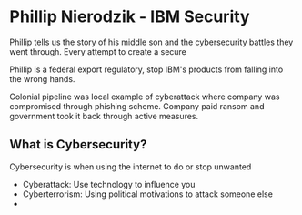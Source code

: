 # Phillip Nierodzik - IBM Security

Phillip tells us the story of his middle son and the cybersecurity battles they went through. Every attempt to create a secure

Phillip is a federal export regulatory,  stop IBM's products from falling into the wrong hands.

Colonial pipeline was local example of cyberattack where company was compromised through phishing scheme. Company paid ransom and government took it back through active measures.

## What is Cybersecurity?

Cybersecurity is when using the internet to do or stop unwanted 

- Cyberattack: Use technology to influence you
- Cyberterrorism: Using political motivations to attack someone else
- 
